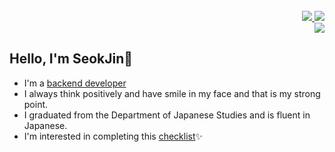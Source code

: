<br>  
<div align="right"> 
  <!-- Portfolio --> 
  <a href="https://mire-aster-d61.notion.site/Portfolio-BaeSeokJin-1a4d97e749bd406091e5b8e4246fec96" target="_blank">
    <img src="http://img.shields.io/badge/-Portfolio-512BD4?style=flat-square&logo=AffinityPublisher&logoColor=ffffff"/>
  </a>
  <!-- Blog -->
  <a href="https://blog.naver.com/htdocs16bsj" target="_blank">
    <img src="http://img.shields.io/badge/-Blog-03C75A?style=flat-square&logo=Naver&logoColor=ffffff"/>
  </a>
  <br>
  <!-- mail -->
  <img src="http://img.shields.io/badge/-happyshipb@gmail.com-FF6550?style=flat-square&logo=Gmail&logoColor=ffffff"/>
</div>

## Hello, I'm SeokJin👋 
   * I'm a [backend developer](https://mire-aster-d61.notion.site/Portfolio-BaeSeokJin-1a4d97e749bd406091e5b8e4246fec96)
   * I always think positively and have smile in my face and that is my strong point.
   * I graduated from the Department of Japanese Studies and is fluent in Japanese. 
   * I'm interested in completing this [checklist](https://github.com/BaeSeokJin/web-development-checklist)✨
 
<!-- 
<div align="left">
  <a href="https://mire-aster-d61.notion.site/Portfolio-BaeSeokJin-1a4d97e749bd406091e5b8e4246fec96" target="_blank">
    <img src="http://img.shields.io/badge/-Portfolio-FF6550?style=flat-square&logo=AffinityPublisher&logoColor=ffffff"/>
  </a> 
  <a href="https://blog.naver.com/htdocs16bsj" target="_blank">
    <img src="http://img.shields.io/badge/-Blog-00c73c?style=flat-square&logo=Leaflet&logoColor=ffffff"/>
  </a> 
</div>
-->


